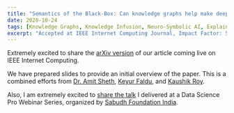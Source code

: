 ```yaml
---
title: "Semantics of the Black-Box: Can knowledge graphs help make deep learning systems more interpretable and explainable"
date: 2020-10-24
tags: [Knowledge Graphs, Knowledge Infusion, Neuro-Symbolic AI, Explainability, Interpretability, Black-Box, Deep Learning, Mental Healthcare, Education Technology]
excerpt: "Accepted at IEEE Internet Computing Journal, Impact Factor: 5.28 [link](https://www.scijournal.org/impact-factor-of-ieee-internet-comput.shtml)"
---
```


Extremely excited to share the [arXiv version](https://arxiv.org/abs/2010.08660) of our article coming live on IEEE Internet Computing. 

We have prepared slides to provide an initial overview of the paper. This is a combined efforts from [Dr. Amit Sheth](https://www.linkedin.com/in/amitsheth/), [Keyur Faldu](https://www.linkedin.com/in/keyur-faldu-681b6633/), and [Kaushik Roy](https://www.linkedin.com/in/kaushik-roy-b8a323ab/). 

Also, I am extremely excited to [share the talk](https://www.youtube.com/watch?v=SPTHQFzw-b4&feature=emb_logo) I delivered at a Data Science Pro Webinar Series, organized by [Sabudh Foundation India](https://sabudh.org/sabudh-data-science-pro-2020-previous-webinar/).